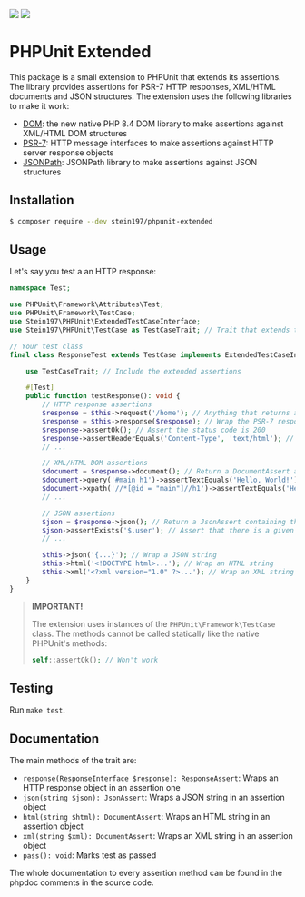 ![](https://img.shields.io/packagist/v/stein197/phpunit-extended)
![](https://img.shields.io/github/actions/workflow/status/stein197/phpunit-extended/test.yml)

# PHPUnit Extended
This package is a small extension to PHPUnit that extends its assertions. The library provides assertions for PSR-7 HTTP responses, XML/HTML documents and JSON structures. The extension uses the following libraries to make it work:
- [DOM](https://www.php.net/manual/en/book.dom.php): the new native PHP 8.4 DOM library to make assertions against XML/HTML DOM structures
- [PSR-7](https://www.php-fig.org/psr/psr-7/): HTTP message interfaces to make assertions against HTTP server response objects
- [JSONPath](https://github.com/Galbar/JsonPath-PHP): JSONPath library to make assertions against JSON structures

## Installation
```bash
$ composer require --dev stein197/phpunit-extended
```

## Usage
Let's say you test a an HTTP response:
```php
namespace Test;

use PHPUnit\Framework\Attributes\Test;
use PHPUnit\Framework\TestCase;
use Stein197\PHPUnit\ExtendedTestCaseInterface;
use Stein197\PHPUnit\TestCase as TestCaseTrait; // Trait that extends the basic PHPUnit assertion functionality and implements the ExtendedTestCaseInterface interface

// Your test class
final class ResponseTest extends TestCase implements ExtendedTestCaseInterface {

	use TestCaseTrait; // Include the extended assertions

	#[Test]
	public function testResponse(): void {
		// HTTP response assertions
		$response = $this->request('/home'); // Anything that returns a PSR-7 response object
		$response = $this->response($response); // Wrap the PSR-7 response in an assertion object
		$response->assertOk(); // Assert the status code is 200
		$response->assertHeaderEquals('Content-Type', 'text/html'); // Assert that there is a header 'Content-Type' with the value 'text/html'
		// ...

		// XML/HTML DOM assertions
		$document = $response->document(); // Return a DocumentAssert assertion object containing the response body
		$document->query('#main h1')->assertTextEquals('Hello, World!'); // Query elements by query selector an assert
		$document->xpath('//*[@id = "main"]//h1')->assertTextEquals('Hello, World!'); // The the same but using XPath
		// ...

		// JSON assertions
		$json = $response->json(); // Return a JsonAssert containing the response body
		$json->assertExists('$.user'); // Assert that there is a given JSONPath
		// ...

		$this->json('{...}'); // Wrap a JSON string
		$this->html('<!DOCTYPE html>...'); // Wrap an HTML string
		$this->xml('<?xml version="1.0" ?>...'); // Wrap an XML string
	}
}
```

> **IMPORTANT!**
>
> The extension uses instances of the `PHPUnit\Framework\TestCase` class. The methods cannot be called statically like the native PHPUnit's methods:
> ```php
> self::assertOk(); // Won't work
> ```

## Testing
Run `make test`.

## Documentation
The main methods of the trait are:
- `response(ResponseInterface $response): ResponseAssert`: Wraps an HTTP response object in an assertion one
- `json(string $json): JsonAssert`: Wraps a JSON string in an assertion object
- `html(string $html): DocumentAssert`: Wraps an HTML string in an assertion object
- `xml(string $xml): DocumentAssert`: Wraps an XML string in an assertion object
- `pass(): void`: Marks test as passed

The whole documentation to every assertion method can be found in the phpdoc comments in the source code.
